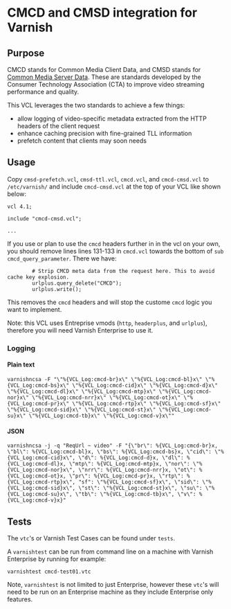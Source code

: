 # CMCD and CMSD integration for Varnish

## Purpose

CMCD stands for Common Media Client Data, and CMSD stands for [Common Media Server Data](https://shop.cta.tech/products/web-application-video-ecosystem-common-media-server-data-cta-5006). These are standards developed by the Consumer Technology Association (CTA) to improve video streaming performance and quality. 

This VCL leverages the two standards to achieve a few things:
- allow logging of video-specific metadata extracted from the HTTP headers of the client request
- enhance caching precision with fine-grained TLL information
- prefetch content that clients may soon needs

## Usage

Copy `cmsd-prefetch.vcl`, `cmsd-ttl.vcl`, `cmcd.vcl`, and `cmcd-cmsd.vcl` to `/etc/varnish/` and include `cmcd-cmsd.vcl` at the top of your VCL like shown below:

```
vcl 4.1;

include "cmcd-cmsd.vcl";

...
```

If you use or plan to use the `cmcd` headers further in in the vcl on your own, you should remove lines lines 131-133 in `cmcd.vcl` towards the bottom of `sub cmcd_query_parameter`. There we have:

```
		# Strip CMCD meta data from the request here. This to avoid cache key explosion.
		urlplus.query_delete("CMCD");
		urlplus.write();
```
This removes the `cmcd` headers and will stop the custome `cmcd` logic you want to implement.

Note: this VCL uses Entreprise vmods (`http`, `headerplus`, and `urlplus`), therefore you will need Varnish Enterprise to use it.

### Logging

#### Plain text

```
varnishncsa -F "\"%{VCL_Log:cmcd-br}x\" \"%{VCL_Log:cmcd-bl}x\" \"%{VCL_Log:cmcd-bs}x\" \"%{VCL_Log:cmcd-cid}x\" \"%{VCL_Log:cmcd-d}x\" \"%{VCL_Log:cmcd-dl}x\" \"%{VCL_Log:cmcd-mtp}x\" \"%{VCL_Log:cmcd-nor}x\" \"%{VCL_Log:cmcd-nrr}x\" \"%{VCL_Log:cmcd-ot}x\" \"%{VCL_Log:cmcd-pr}x\" \"%{VCL_Log:cmcd-rtp}x\" \"%{VCL_Log:cmcd-sf}x\" \"%{VCL_Log:cmcd-sid}x\" \"%{VCL_Log:cmcd-st}x\" \"%{VCL_Log:cmcd-su}x\" \"%{VCL_Log:cmcd-tb}x\" \"%{VCL_Log:cmcd-v}x\""
```

#### JSON

```
varnishncsa -j -q "ReqUrl ~ video" -F "{\"br\": %{VCL_Log:cmcd-br}x, \"bl\": %{VCL_Log:cmcd-bl}x, \"bs\": %{VCL_Log:cmcd-bs}x, \"cid\": \"%{VCL_Log:cmcd-cid}x\", \"d\": %{VCL_Log:cmcd-d}x, \"dl\": %{VCL_Log:cmcd-dl}x, \"mtp\": %{VCL_Log:cmcd-mtp}x, \"nor\": \"%{VCL_Log:cmcd-nor}x\", \"nrr\": %{VCL_Log:cmcd-nrr}x, \"ot\": %{VCL_Log:cmcd-ot}x, \"pr\": %{VCL_Log:cmcd-pr}x, \"rtp\": %{VCL_Log:cmcd-rtp}x\", "sf": \"%{VCL_Log:cmcd-sf}x\", \"sid\": \"%{VCL_Log:cmcd-sid}x\", \"st\": \"%{VCL_Log:cmcd-st}x\", \"su\": \"%{VCL_Log:cmcd-su}x\", \"tb\": \"%{VCL_Log:cmcd-tb}x\", \"v\": %{VCL_Log:cmcd-v}x}"
```

## Tests

The `vtc`'s or Varnish Test Cases can be found under `tests`. 

A `varnishtest` can be run from command line on a machine with Varnish Enterprise by running for example:

```
varnishtest cmcd-test01.vtc
```

Note, `varnishtest` is not limited to just Enterprise, however these `vtc`'s will need to be run on an Enterprise machine as they include Enterprise only features.